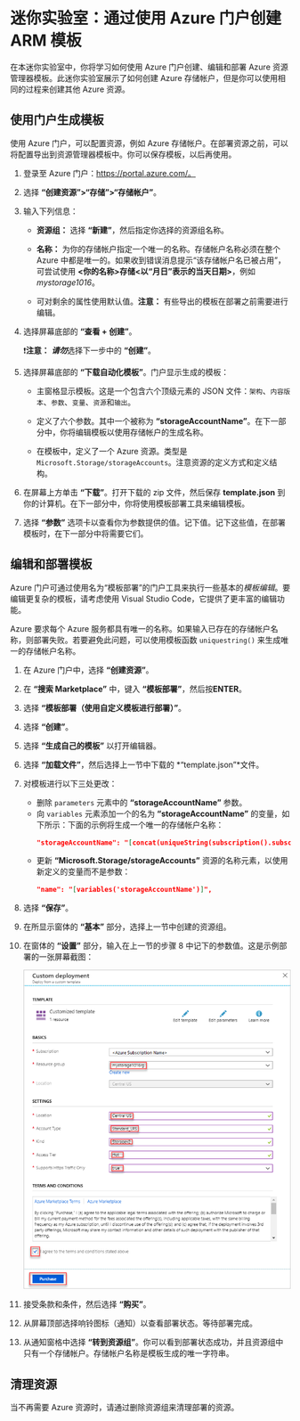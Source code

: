 ﻿# 迷你实验室：通过使用 Azure 门户创建 ARM 模板

在本迷你实验室中，你将学习如何使用 Azure 门户创建、编辑和部署 Azure 资源管理器模板。此迷你实验室展示了如何创建 Azure 存储帐户，但是你可以使用相同的过程来创建其他 Azure 资源。

## 使用门户生成模板

使用 Azure 门户，可以配置资源，例如 Azure 存储帐户。在部署资源之前，可以将配置导出到资源管理器模板中。你可以保存模板，以后再使用。

1. 登录至 Azure 门户：https://portal.azure.com/。

2. 选择 **“创建资源”>“存储”>“存储帐户”**。

 3. 输入下列信息：

    * **资源组：** 选择 **“新建”**，然后指定你选择的资源组名称。 
    * **名称：** 为你的存储帐户指定一个唯一的名称。存储帐户名称必须在整个 Azure 中都是唯一的。如果收到错误消息提示“该存储帐户名已被占用”，可尝试使用 **\<你的名称\>存储\<以“月日”表示的当天日期\>**，例如 *mystorage1016*。
    
    * 可对剩余的属性使用默认值。**注意：** 有些导出的模板在部署之前需要进行编辑。

4. 选择屏幕底部的 **“查看 + 创建”**。

    ❗️**注意：**  ***请勿***选择下一步中的 **“创建”**。

5. 选择屏幕底部的 **“下载自动化模板”**。门户显示生成的模板：

    * 主窗格显示模板。这是一个包含六个顶级元素的 JSON 文件：`架构`、`内容版本`、`参数`、`变量`、`资源`和`输出`。

    * 定义了六个参数。其中一个被称为 **“storageAccountName”**。在下一部分中，你将编辑模板以使用存储帐户的生成名称。

    * 在模板中，定义了一个 Azure 资源。类型是 `Microsoft.Storage/storageAccounts`。注意资源的定义方式和定义结构。
    
6. 在屏幕上方单击 **“下载”**。打开下载的 zip 文件，然后保存 **template.json** 到你的计算机。在下一部分中，你将使用模板部署工具来编辑模板。

7. 选择 **“参数”** 选项卡以查看你为参数提供的值。记下值。记下这些值，在部署模板时，在下一部分中将需要它们。

 
## 编辑和部署模板

Azure 门户可通过使用名为“模板部署”的门户工具来执行一些基本的*模板编辑*。要编辑更复杂的模板，请考虑使用 Visual Studio Code，它提供了更丰富的编辑功能。

Azure 要求每个 Azure 服务都具有唯一的名称。如果输入已存在的存储帐户名称，则部署失败。若要避免此问题，可以使用模板函数 `uniquestring()` 来生成唯一的存储帐户名称。

1. 在 Azure 门户中，选择 **“创建资源”**。

2. 在 **“搜索 Marketplace”** 中，键入 **“模板部署”**，然后按**ENTER**。

3. 选择 **“模板部署（使用自定义模板进行部署）”**。

4. 选择 **“创建”**。

5. 选择 **“生成自己的模板”** 以打开编辑器。

6. 选择 **“加载文件”**，然后选择上一节中下载的 *“template.json”*文件。

7. 对模板进行以下三处更改：

    * 删除 `parameters` 元素中的 **“storageAccountName”** 参数。 
    * 向 `variables` 元素添加一个的名为 **“storageAccountName”** 的变量，如下所示：下面的示例将生成一个唯一的存储帐户名称：
        ```JSON
        "storageAccountName": "[concat(uniqueString(subscription().subscriptionId), 'storage')]"
        ```
    * 更新 **“Microsoft.Storage/storageAccounts”** 资源的名称元素，以使用新定义的变量而不是参数：
       ```json
       "name": "[variables('storageAccountName')]",
       ```   

8. 选择 **“保存”**。

9. 在所显示窗体的 **“基本”** 部分，选择上一节中创建的资源组。

10. 在窗体的 **“设置”** 部分，输入在上一节的步骤 8 中记下的参数值。这是示例部署的一张屏幕截图：

    ![各字段已填充示例信息的 Azure 资源管理器模板部署。](../../Linked_Image_Files/1f-azure-resource-manager-template-tutorial-deploy.png)

10. 接受条款和条件，然后选择 **“购买”**。

11. 从屏幕顶部选择响铃图标（通知）以查看部署状态。等待部署完成。

12. 从通知窗格中选择 **“转到资源组”**。你可以看到部署状态成功，并且资源组中只有一个存储帐户。存储帐户名称是模板生成的唯一字符串。 

## 清理资源

当不再需要 Azure 资源时，请通过删除资源组来清理部署的资源。
